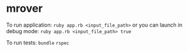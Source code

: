 # mrover

To run application:
`ruby app.rb <input_file_path>`
or you can launch in debug mode:
`ruby app.rb <input_file_path> true`

To run tests:
`bundle`
`rspec`
